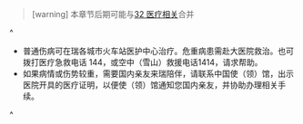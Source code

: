 > [warning] 本章节后期可能与[32 医疗相关](32医疗相关.md)合并

^

* 普通伤病可在瑞各城市火车站医护中心治疗。危重病患需赴大医院救治。也可拨打医疗急救电话 144，或空中（雪山）救援电话1414，请求帮助。
* 如果病情或伤势较重，需要国内亲友来瑞陪伴，请联系中国使（领）馆，出示医院开具的医疗证明，以便使（领）馆通知您国内亲友，并协助办理相关手续。

^
